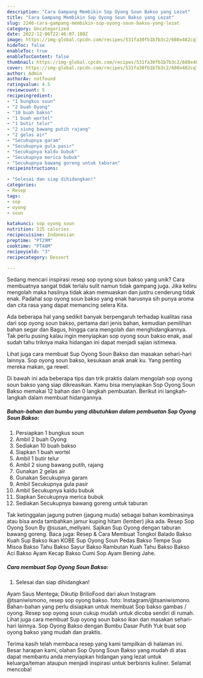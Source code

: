 ```yaml
---
description: "Cara Gampang Membikin Sop Oyong Soun Bakso yang Lezat"
title: "Cara Gampang Membikin Sop Oyong Soun Bakso yang Lezat"
slug: 2246-cara-gampang-membikin-sop-oyong-soun-bakso-yang-lezat
category: Uncategorized
date: 2022-12-06T22:46:07.108Z
image: https://img-global.cpcdn.com/recipes/531fa30fb1b7b3c2/680x482cq70/sop-oyong-soun-bakso-foto-resep-utama.jpg
hideToc: false
enableToc: true
enableTocContent: false
thumbnail: https://img-global.cpcdn.com/recipes/531fa30fb1b7b3c2/680x482cq70/sop-oyong-soun-bakso-foto-resep-utama.jpg
cover: https://img-global.cpcdn.com/recipes/531fa30fb1b7b3c2/680x482cq70/sop-oyong-soun-bakso-foto-resep-utama.jpg
author: Admin
authorAv: notfound
ratingvalue: 4.5
reviewcount: 5
recipeingredient:
- "1 bungkus soun"
- "2 buah Oyong"
- "10 buah bakso"
- "1 buah wortel"
- "1 butir telur"
- "2 siung bawang putih rajang"
- "2 gelas air"
- "Secukupnya garam"
- "Secukupnya gula pasir"
- "Secukupnya kaldu bubuk"
- "Secukupnya merica bubuk"
- "Secukupnya bawang goreng untuk taburan"
recipeinstructions:

- "Selesai dan siap dihidangkan!"
categories:
- Resep
tags:
- sop
- oyong
- soun

katakunci: sop oyong soun 
nutrition: 225 calories
recipecuisine: Indonesian
preptime: "PT29M"
cooktime: "PT48M"
recipeyield: "3"
recipecategory: Dessert

---
```





Sedang mencari inspirasi resep sop oyong soun bakso yang unik? Cara membuatnya sangat tidak terlalu sulit namun tidak gampang juga. Jika keliru mengolah maka hasilnya tidak akan memuaskan dan justru cenderung tidak enak. Padahal sop oyong soun bakso yang enak harusnya sih punya aroma dan cita rasa yang dapat memancing selera Kita.





Ada beberapa hal yang sedikit banyak berpengaruh terhadap kualitas rasa dari sop oyong soun bakso, pertama dari jenis bahan, kemudian pemilihan bahan segar dan Bagus, hingga cara mengolah dan menghidangkannya. Tak perlu pusing kalau ingin menyiapkan sop oyong soun bakso enak,      asal sudah tahu triknya maka hidangan ini dapat menjadi sajian istimewa.














Lihat juga cara membuat Sup Oyong Soun Bakso dan masakan sehari-hari lainnya. Sop oyong soun bakso, kesukaan anak anak ku. Yang penting mereka makan, ga rewel.






Di bawah ini ada beberapa tips dan trik praktis dalam mengolah sop oyong soun bakso yang siap dikreasikan. Kamu bisa menyiapkan Sop Oyong Soun Bakso memakai 12 bahan dan 0 langkah pembuatan. Berikut ini langkah-langkah dalam membuat hidangannya.

<!--inarticleads1-->

##### Bahan-bahan dan bumbu yang dibutuhkan dalam pembuatan Sop Oyong Soun Bakso:

1. Persiapkan 1 bungkus soun
1. Ambil 2 buah Oyong
1. Sediakan 10 buah bakso
1. Siapkan 1 buah wortel
1. Ambil 1 butir telur
1. Ambil 2 siung bawang putih, rajang
1. Gunakan 2 gelas air
1. Gunakan Secukupnya garam
1. Ambil Secukupnya gula pasir
1. Ambil Secukupnya kaldu bubuk
1. Siapkan Secukupnya merica bubuk
1. Sediakan Secukupnya bawang goreng untuk taburan


Tak ketinggalan jagung putren (jagung muda) sebagai bahan kombinasinya atau bisa anda tambahkan jamur kuping hitam (lember) jika ada. Resep Sop Oyong Soun By @susan_mellyani. Sajikan Sup Oyong dengan taburan bawang goreng. Baca juga: Resep &amp; Cara Membuat Tongkol Balado Bakso Kuah Sup Bakso Ikan KOBE Sup Oyong Soun Pedas Bakso Tempe Sup Misoa Bakso Tahu Bakso Sayur Bakso Rambutan Kuah Tahu Bakso Bakso Aci Bakso Ayam Kecap Bakso Cumi Sop Ayam Bening Jahe. 

<!--inarticleads2-->

##### Cara membuat Sop Oyong Soun Bakso:


1. Selesai dan siap dihidangkan!

Ayam Saus Mentega; Dikutip BrilioFood dari akun Instagram @tsaniwismono, resep sop oyong bakso. foto: Instagram/@tsaniwismono. Bahan-bahan yang perlu disiapkan untuk membuat Sop bakso gambas / oyong. Resep sop oyong soun cukup mudah untuk dicoba sendiri di rumah. Lihat juga cara membuat Sup oyong soun bakso ikan dan masakan sehari-hari lainnya. Sop Oyong Bakso dengan Bumbu Dasar Putih Yuk buat sop oyong bakso yang mudah dan praktis. 

Terima kasih telah membaca resep yang kami tampilkan di halaman ini. Besar harapan kami, olahan Sop Oyong Soun Bakso yang mudah di atas dapat membantu anda menyiapkan hidangan yang lezat untuk keluarga/teman ataupun menjadi inspirasi untuk berbisnis kuliner. Selamat mencoba!
